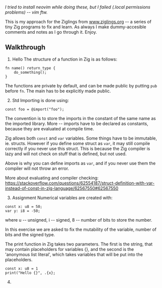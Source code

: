 *I tried to install neovim while doing these, but I failed (.local permissions problems) -- vim ftw.*

This is my approach for the Ziglings from www.ziglings.org -- a series of tiny Zig programs to fix and learn. As always I make dummy-accesible comments and notes as I go through it. Enjoy.


## Walkthrough

1. Hello
The structure of a function in Zig is as follows:
```
fn name() return_type {
	do_something();
}
```

The functions are private by default, and can be made public by putting `pub` before `fn`. The main has to be explicitly made public.

2. Std
Importing is done using:
```
const foo = @import("foo");
```

The convention is to store the imports in the constant of the same name as the imported library. More -- imports have to be declared as constants, because they are evaluated at compile time.

Zig allows both `const` and `var` variables. Some things have to be immutable, ie. structs. However if you define some struct as `var`, it may still compile correctly if you never use this struct. This is because the Zig compiler is lazy and will not check on stuff that is defined, but not used.

Above is why you can define imports as `var`, and if you never use them the compiler will not throw an error.

More about evaluating and compiler checking: https://stackoverflow.com/questions/62554187/struct-definition-with-var-instead-of-const-in-zig-language/62567550#62567550

3. Assignment
Numerical variables are created with:
```
const x: u8 = 50;
var y: i8 = -50;
```
where u -- unsigned, i -- signed, 8 -- number of bits to store the number. 

In this exercise we are asked to fix the mutability of the variable, number of bits and the signed type. 

The print function in Zig takes two parameters. The first is the string, that may contain placeholders for variables {}, and the second is the 'anonymous list literal', which takes variables that will be put into the placeholders.
```
const x: u8 = 1
print("Hello {}", .{x};
```

4. 
